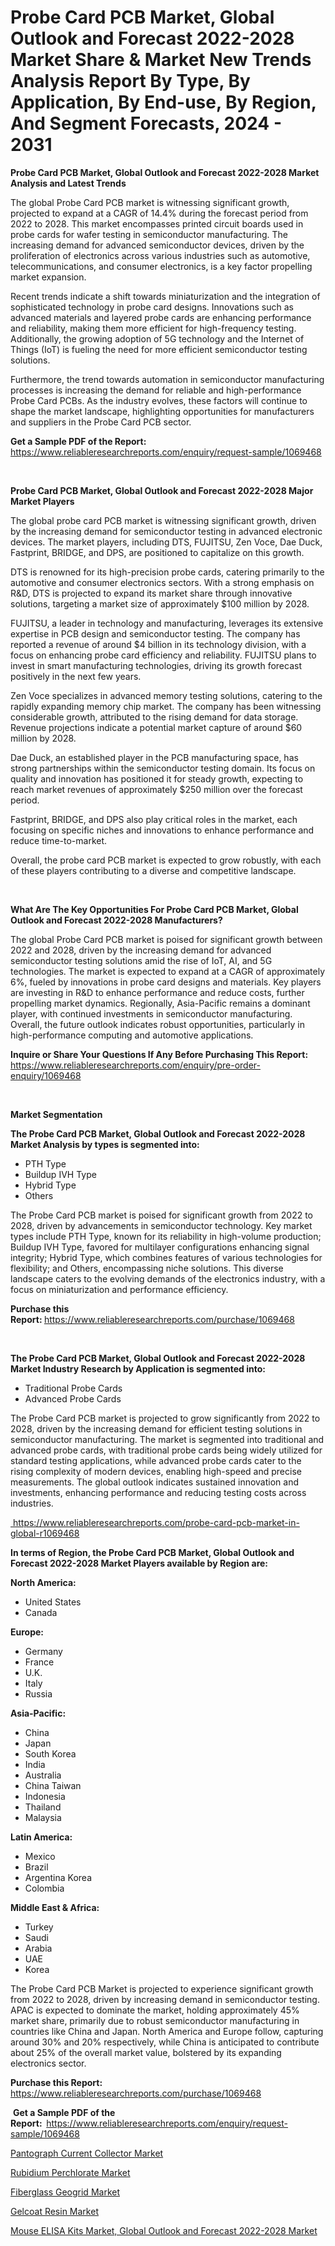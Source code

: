<p><h1>Probe Card PCB Market, Global Outlook and Forecast 2022-2028 Market Share & Market New Trends Analysis Report By Type, By Application, By End-use, By Region, And Segment Forecasts, 2024 - 2031</h1></p><p><strong>Probe Card PCB Market, Global Outlook and Forecast 2022-2028 Market Analysis and Latest Trends</strong></p>
<p><p>The global Probe Card PCB market is witnessing significant growth, projected to expand at a CAGR of 14.4% during the forecast period from 2022 to 2028. This market encompasses printed circuit boards used in probe cards for wafer testing in semiconductor manufacturing. The increasing demand for advanced semiconductor devices, driven by the proliferation of electronics across various industries such as automotive, telecommunications, and consumer electronics, is a key factor propelling market expansion.</p><p>Recent trends indicate a shift towards miniaturization and the integration of sophisticated technology in probe card designs. Innovations such as advanced materials and layered probe cards are enhancing performance and reliability, making them more efficient for high-frequency testing. Additionally, the growing adoption of 5G technology and the Internet of Things (IoT) is fueling the need for more efficient semiconductor testing solutions. </p><p>Furthermore, the trend towards automation in semiconductor manufacturing processes is increasing the demand for reliable and high-performance Probe Card PCBs. As the industry evolves, these factors will continue to shape the market landscape, highlighting opportunities for manufacturers and suppliers in the Probe Card PCB sector.</p></p>
<p><strong>Get a Sample PDF of the Report:&nbsp;</strong> <a href="https://www.reliableresearchreports.com/enquiry/request-sample/1069468">https://www.reliableresearchreports.com/enquiry/request-sample/1069468</a></p>
<p>&nbsp;</p>
<p><strong>Probe Card PCB Market, Global Outlook and Forecast 2022-2028 Major Market Players</strong></p>
<p><p>The global probe card PCB market is witnessing significant growth, driven by the increasing demand for semiconductor testing in advanced electronic devices. The market players, including DTS, FUJITSU, Zen Voce, Dae Duck, Fastprint, BRIDGE, and DPS, are positioned to capitalize on this growth.</p><p>DTS is renowned for its high-precision probe cards, catering primarily to the automotive and consumer electronics sectors. With a strong emphasis on R&D, DTS is projected to expand its market share through innovative solutions, targeting a market size of approximately $100 million by 2028.</p><p>FUJITSU, a leader in technology and manufacturing, leverages its extensive expertise in PCB design and semiconductor testing. The company has reported a revenue of around $4 billion in its technology division, with a focus on enhancing probe card efficiency and reliability. FUJITSU plans to invest in smart manufacturing technologies, driving its growth forecast positively in the next few years.</p><p>Zen Voce specializes in advanced memory testing solutions, catering to the rapidly expanding memory chip market. The company has been witnessing considerable growth, attributed to the rising demand for data storage. Revenue projections indicate a potential market capture of around $60 million by 2028.</p><p>Dae Duck, an established player in the PCB manufacturing space, has strong partnerships within the semiconductor testing domain. Its focus on quality and innovation has positioned it for steady growth, expecting to reach market revenues of approximately $250 million over the forecast period.</p><p>Fastprint, BRIDGE, and DPS also play critical roles in the market, each focusing on specific niches and innovations to enhance performance and reduce time-to-market.</p><p>Overall, the probe card PCB market is expected to grow robustly, with each of these players contributing to a diverse and competitive landscape.</p></p>
<p>&nbsp;</p>
<p><strong>What Are The Key Opportunities For Probe Card PCB Market, Global Outlook and Forecast 2022-2028 Manufacturers?</strong></p>
<p><p>The global Probe Card PCB market is poised for significant growth between 2022 and 2028, driven by the increasing demand for advanced semiconductor testing solutions amid the rise of IoT, AI, and 5G technologies. The market is expected to expand at a CAGR of approximately 6%, fueled by innovations in probe card designs and materials. Key players are investing in R&D to enhance performance and reduce costs, further propelling market dynamics. Regionally, Asia-Pacific remains a dominant player, with continued investments in semiconductor manufacturing. Overall, the future outlook indicates robust opportunities, particularly in high-performance computing and automotive applications.</p></p>
<p><strong>Inquire or Share Your Questions If Any Before Purchasing This Report:</strong> <a href="https://www.reliableresearchreports.com/enquiry/pre-order-enquiry/1069468">https://www.reliableresearchreports.com/enquiry/pre-order-enquiry/1069468</a></p>
<p>&nbsp;</p>
<p><strong>Market Segmentation</strong></p>
<p><strong>The Probe Card PCB Market, Global Outlook and Forecast 2022-2028 Market Analysis by types is segmented into:</strong></p>
<p><ul><li>PTH Type</li><li>Buildup IVH Type</li><li>Hybrid Type</li><li>Others</li></ul></p>
<p><p>The Probe Card PCB market is poised for significant growth from 2022 to 2028, driven by advancements in semiconductor technology. Key market types include PTH Type, known for its reliability in high-volume production; Buildup IVH Type, favored for multilayer configurations enhancing signal integrity; Hybrid Type, which combines features of various technologies for flexibility; and Others, encompassing niche solutions. This diverse landscape caters to the evolving demands of the electronics industry, with a focus on miniaturization and performance efficiency.</p></p>
<p><strong>Purchase this Report:&nbsp;</strong><a href="https://www.reliableresearchreports.com/purchase/1069468">https://www.reliableresearchreports.com/purchase/1069468</a></p>
<p>&nbsp;</p>
<p><strong>The Probe Card PCB Market, Global Outlook and Forecast 2022-2028 Market Industry Research by Application is segmented into:</strong></p>
<p><ul><li>Traditional Probe Cards</li><li>Advanced Probe Cards</li></ul></p>
<p><p>The Probe Card PCB market is projected to grow significantly from 2022 to 2028, driven by the increasing demand for efficient testing solutions in semiconductor manufacturing. The market is segmented into traditional and advanced probe cards, with traditional probe cards being widely utilized for standard testing applications, while advanced probe cards cater to the rising complexity of modern devices, enabling high-speed and precise measurements. The global outlook indicates sustained innovation and investments, enhancing performance and reducing testing costs across industries.</p></p>
<p><a href="https://www.reliableresearchreports.com/probe-card-pcb-market-in-global-r1069468">&nbsp;https://www.reliableresearchreports.com/probe-card-pcb-market-in-global-r1069468</a></p>
<p><strong>In terms of Region, the Probe Card PCB Market, Global Outlook and Forecast 2022-2028 Market Players available by Region are:</strong></p>
<p>
    <p> <strong> North America: </strong>
        <ul>
            <li>United States</li>
            <li>Canada</li>
        </ul>
        </p> 
    <p> <strong> Europe: </strong>
        <ul>
            <li>Germany</li>
            <li>France</li>
            <li>U.K.</li>
            <li>Italy</li>
            <li>Russia</li>
        </ul>
        </p> 
    <p> <strong> Asia-Pacific: </strong>
        <ul>
            <li>China</li>
            <li>Japan</li>
            <li>South Korea</li>
            <li>India</li>
            <li>Australia</li>
            <li>China Taiwan</li>
            <li>Indonesia</li>
            <li>Thailand</li>
            <li>Malaysia</li>
        </ul>
        </p> 
    <p> <strong> Latin America: </strong>
        <ul>
            <li>Mexico</li>
            <li>Brazil</li>
            <li>Argentina Korea</li>
            <li>Colombia</li>
        </ul>
        </p> 
    <p> <strong> Middle East & Africa: </strong>
        <ul>
            <li>Turkey</li>
            <li>Saudi</li>
            <li>Arabia</li>
            <li>UAE</li>
            <li>Korea</li>
        </ul>
    </p>
    </p>
<p><p>The Probe Card PCB Market is projected to experience significant growth from 2022 to 2028, driven by increasing demand in semiconductor testing. APAC is expected to dominate the market, holding approximately 45% market share, primarily due to robust semiconductor manufacturing in countries like China and Japan. North America and Europe follow, capturing around 30% and 20% respectively, while China is anticipated to contribute about 25% of the overall market value, bolstered by its expanding electronics sector.</p></p>
<p><strong>Purchase this Report: </strong><a href="https://www.reliableresearchreports.com/purchase/1069468">https://www.reliableresearchreports.com/purchase/1069468</a></p>
<p>&nbsp;<strong>Get a Sample PDF of the Report:&nbsp;&nbsp;</strong><a href="https://www.reliableresearchreports.com/enquiry/request-sample/1069468">https://www.reliableresearchreports.com/enquiry/request-sample/1069468</a></p>
<p><strong></strong></p>
<p><p><a href="https://www.linkedin.com/pulse/strategic-roadmap-success-global-pantograph-current-collector-xh8ic?trackingId=L%2B3TQ83VRk6IFkPWlS00cQ%3D%3D">Pantograph Current Collector Market</a></p><p><a href="https://medium.com/@gazmirbaku131/the-rubidium-perchlorate-market-prioritizes-cost-control-and-efficiency-enhancement-e28967a3be65">Rubidium Perchlorate Market</a></p><p><a href="https://issuu.com/reportprime-2/docs/fiberglass-geogrid-market-size-2030_67c0dd2c0513ab">Fiberglass Geogrid Market</a></p><p><a href="https://issuu.com/reportprime-2/docs/gelcoat-resin-market-size-2030.pptx_f561e94f27d6dc">Gelcoat Resin Market</a></p><p><a href="https://github.com/HeatherFernandez476/Market-Research-Report-List-1/blob/main/mouse-elisa-kits-market-global-outlook-and-forecast-2022-2028-market.md">Mouse ELISA Kits Market, Global Outlook and Forecast 2022-2028 Market</a></p></p>